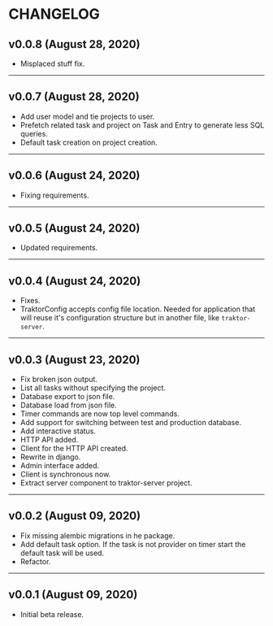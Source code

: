# CHANGELOG


## v0.0.8 (August 28, 2020)

- Misplaced stuff fix.


---


## v0.0.7 (August 28, 2020)

- Add user model and tie projects to user.
- Prefetch related task and project on Task and Entry to generate less SQL
  queries.
- Default task creation on project creation.


---


## v0.0.6 (August 24, 2020)

- Fixing requirements.


---


## v0.0.5 (August 24, 2020)

- Updated requirements.


---


## v0.0.4 (August 24, 2020)

- Fixes.
- TraktorConfig accepts config file location. Needed for application that
  will reuse it's configuration structure but in another file, like
  `traktor-server`.


---


## v0.0.3 (August 23, 2020)

- Fix broken json output.
- List all tasks without specifying the project.
- Database export to json file.
- Database load from json file.
- Timer commands are now top level commands.
- Add support for switching between test and production database.
- Add interactive status.
- HTTP API added.
- Client for the HTTP API created.
- Rewrite in django.
- Admin interface added.
- Client is synchronous now.
- Extract server component to traktor-server project.


---


## v0.0.2 (August 09, 2020)

- Fix missing alembic migrations in he package.
- Add default task option. If the task is not provider on timer start the
  default task will be used.
- Refactor.


---


## v0.0.1 (August 09, 2020)

- Initial beta release. 
